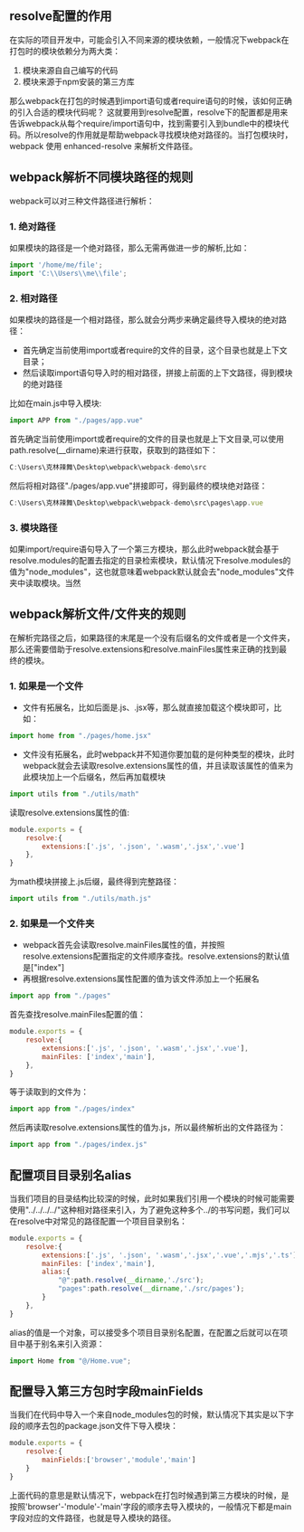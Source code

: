 ## resolve配置的作用
在实际的项目开发中，可能会引入不同来源的模块依赖，一般情况下webpack在打包时的模块依赖分为两大类：
1. 模块来源自自己编写的代码
2. 模块来源于npm安装的第三方库

那么webpack在打包的时候遇到import语句或者require语句的时候，该如何正确的引入合适的模块代码呢？
这就要用到resolve配置，resolve下的配置都是用来告诉webpack从每个require/import语句中，找到需要引入到bundle中的模块代码。所以resolve的作用就是帮助webpack寻找模块绝对路径的。当打包模块时，webpack 使用 enhanced-resolve 来解析文件路径。

## webpack解析不同模块路径的规则
webpack可以对三种文件路径进行解析：

### 1. 绝对路径
如果模块的路径是一个绝对路径，那么无需再做进一步的解析,比如：
```js
import '/home/me/file';
import 'C:\\Users\\me\\file';
```
### 2. 相对路径
如果模块的路径是一个相对路径，那么就会分两步来确定最终导入模块的绝对路径：
+ 首先确定当前使用import或者require的文件的目录，这个目录也就是上下文目录；
+ 然后读取import语句导入时的相对路径，拼接上前面的上下文路径，得到模块的绝对路径

比如在main.js中导入模块:
```js
import APP from "./pages/app.vue"
```
首先确定当前使用import或者require的文件的目录也就是上下文目录,可以使用path.resolve(__dirname)来进行获取，获取到的路径如下：
```js
C:\Users\克林辣舞\Desktop\webpack\webpack-demo\src 
```
然后将相对路径"./pages/app.vue"拼接即可，得到最终的模块绝对路径：
```js
C:\Users\克林辣舞\Desktop\webpack\webpack-demo\src\pages\app.vue
```

### 3. 模块路径
如果import/require语句导入了一个第三方模块，那么此时webpack就会基于resolve.modules的配置去指定的目录检索模块，默认情况下resolve.modules的值为"node_modules"，这也就意味着webpack默认就会去"node_modules"文件夹中读取模块。当然

## webpack解析文件/文件夹的规则
在解析完路径之后，如果路径的末尾是一个没有后缀名的文件或者是一个文件夹，那么还需要借助于resolve.extensions和resolve.mainFiles属性来正确的找到最终的模块。

### 1. 如果是一个文件
+ 文件有拓展名，比如后面是.js、.jsx等，那么就直接加载这个模块即可，比如：
```js
import home from "./pages/home.jsx"
```

+ 文件没有拓展名，此时webpack并不知道你要加载的是何种类型的模块，此时webpack就会去读取resolve.extensions属性的值，并且读取该属性的值来为此模块加上一个后缀名，然后再加载模块
```js
import utils from "./utils/math"
```
读取resolve.extensions属性的值:
```js
module.exports = {
	resolve:{
		extensions:['.js', '.json', '.wasm','.jsx','.vue']
	},
}
```
为math模块拼接上.js后缀，最终得到完整路径：
```js
import utils from "./utils/math.js"
```

### 2. 如果是一个文件夹
+ webpack首先会读取resolve.mainFiles属性的值，并按照resolve.extensions配置指定的文件顺序查找。resolve.extensions的默认值是["index"]
+ 再根据resolve.extensions属性配置的值为该文件添加上一个拓展名
```js
import app from "./pages"
```
首先查找resolve.mainFiles配置的值：
```js
module.exports = {
	resolve:{
		extensions:['.js', '.json', '.wasm','.jsx','.vue'],
		mainFiles: ['index','main'],
	},
}
```
等于读取到的文件为：
```js
import app from "./pages/index"
```
然后再读取resolve.extensions属性的值为.js，所以最终解析出的文件路径为：
```js
import app from "./pages/index.js"
```

## 配置项目目录别名alias
当我们项目的目录结构比较深的时候，此时如果我们引用一个模块的时候可能需要使用"../../../../"这种相对路径来引入，为了避免这种多个../的书写问题，我们可以在resolve中对常见的路径配置一个项目目录别名：
```js
module.exports = {
	resolve:{
		extensions:['.js', '.json', '.wasm','.jsx','.vue','.mjs','.ts'],
		mainFiles: ['index','main'],
		alias:{
			"@":path.resolve(__dirname,'./src');
			"pages":path.resolve(__dirname,'./src/pages');
		}
	},
}
```
alias的值是一个对象，可以接受多个项目目录别名配置，在配置之后就可以在项目中基于别名来引入资源：
```js
import Home from "@/Home.vue";
```
## 配置导入第三方包时字段mainFields
当我们在代码中导入一个来自node_modules包的时候，默认情况下其实是以下字段的顺序去包的package.json文件下导入模块：
```js
module.exports = {
	resolve:{
		mainFields:['browser','module','main']
	}
}
```

上面代码的意思是默认情况下，webpack在打包时候遇到第三方模块的时候，是按照'browser'-'module'-'main'字段的顺序去导入模块的，一般情况下都是main字段对应的文件路径，也就是导入模块的路径。